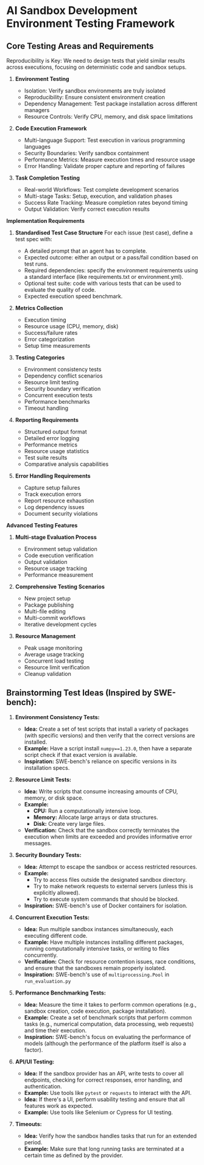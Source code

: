 # AI Sandbox Development Environment Testing Framework

## **Core Testing Areas and Requirements**

Reproducibility is Key: We need to design tests that yield similar results across executions, focusing on deterministic code and sandbox setups.

1. **Environment Testing**
   - Isolation: Verify sandbox environments are truly isolated
   - Reproducibility: Ensure consistent environment creation
   - Dependency Management: Test package installation across different managers
   - Resource Controls: Verify CPU, memory, and disk space limitations

2. **Code Execution Framework**
   - Multi-language Support: Test execution in various programming languages
   - Security Boundaries: Verify sandbox containment
   - Performance Metrics: Measure execution times and resource usage
   - Error Handling: Validate proper capture and reporting of failures

3. **Task Completion Testing**
   - Real-world Workflows: Test complete development scenarios
   - Multi-stage Tasks: Setup, execution, and validation phases
   - Success Rate Tracking: Measure completion rates beyond timing
   - Output Validation: Verify correct execution results

**Implementation Requirements**

1. **Standardised Test Case Structure**
For each issue (test case), define a test spec with:
   - A detailed prompt that an agent has to complete.
   - Expected outcome: either an output or a pass/fail condition based on test runs.
   - Required dependencies: specify the environment requirements using a standard interface (like requirements.txt or environment.yml).
   - Optional test suite: code with various tests that can be used to evaluate the quality of code.
   - Expected execution speed benchmark.

1. **Metrics Collection**
   - Execution timing
   - Resource usage (CPU, memory, disk)
   - Success/failure rates
   - Error categorization
   - Setup time measurements

2. **Testing Categories**
   - Environment consistency tests
   - Dependency conflict scenarios
   - Resource limit testing
   - Security boundary verification
   - Concurrent execution tests
   - Performance benchmarks
   - Timeout handling

3. **Reporting Requirements**
   - Structured output format
   - Detailed error logging
   - Performance metrics
   - Resource usage statistics
   - Test suite results
   - Comparative analysis capabilities

4. **Error Handling Requirements**
   - Capture setup failures
   - Track execution errors
   - Report resource exhaustion
   - Log dependency issues
   - Document security violations

**Advanced Testing Features**

1. **Multi-stage Evaluation Process**
   - Environment setup validation
   - Code execution verification
   - Output validation
   - Resource usage tracking
   - Performance measurement

2. **Comprehensive Testing Scenarios**
   - New project setup
   - Package publishing
   - Multi-file editing
   - Multi-commit workflows
   - Iterative development cycles

3. **Resource Management**
   - Peak usage monitoring
   - Average usage tracking
   - Concurrent load testing
   - Resource limit verification
   - Cleanup validation

## **Brainstorming Test Ideas (Inspired by SWE-bench):**

1. **Environment Consistency Tests:**
    *   **Idea:** Create a set of test scripts that install a variety of packages (with specific versions) and then verify that the correct versions are installed.
    *   **Example:** Have a script install `numpy==1.23.0`, then have a separate script check if that exact version is available.
    *   **Inspiration:** SWE-bench's reliance on specific versions in its installation specs.

2. **Resource Limit Tests:**
    *   **Idea:** Write scripts that consume increasing amounts of CPU, memory, or disk space.
    *   **Example:**
        *   **CPU:** Run a computationally intensive loop.
        *   **Memory:** Allocate large arrays or data structures.
        *   **Disk:** Create very large files.
    *   **Verification:** Check that the sandbox correctly terminates the execution when limits are exceeded and provides informative error messages.

3. **Security Boundary Tests:**
    *   **Idea:** Attempt to escape the sandbox or access restricted resources.
    *   **Example:**
        *   Try to access files outside the designated sandbox directory.
        *   Try to make network requests to external servers (unless this is explicitly allowed).
        *   Try to execute system commands that should be blocked.
    *   **Inspiration:** SWE-bench's use of Docker containers for isolation.

4. **Concurrent Execution Tests:**
    *   **Idea:** Run multiple sandbox instances simultaneously, each executing different code.
    *   **Example:** Have multiple instances installing different packages, running computationally intensive tasks, or writing to files concurrently.
    *   **Verification:** Check for resource contention issues, race conditions, and ensure that the sandboxes remain properly isolated.
    *   **Inspiration:** SWE-bench's use of `multiprocessing.Pool` in `run_evaluation.py`

5. **Performance Benchmarking Tests:**
    *   **Idea:** Measure the time it takes to perform common operations (e.g., sandbox creation, code execution, package installation).
    *   **Example:** Create a set of benchmark scripts that perform common tasks (e.g., numerical computation, data processing, web requests) and time their execution.
    *   **Inspiration:** SWE-bench's focus on evaluating the performance of models (although the performance of the platform itself is also a factor).

6. **API/UI Testing:**
    *   **Idea:** If the sandbox provider has an API, write tests to cover all endpoints, checking for correct responses, error handling, and authentication.
    *   **Example:** Use tools like `pytest` or `requests` to interact with the API.
    *   **Idea:** If there's a UI, perform usability testing and ensure that all features work as expected.
    *   **Example:** Use tools like Selenium or Cypress for UI testing.

7. **Timeouts:**
    *   **Idea:** Verify how the sandbox handles tasks that run for an extended period.
    *   **Example:** Make sure that long running tasks are terminated at a certain time as defined by the provider.
